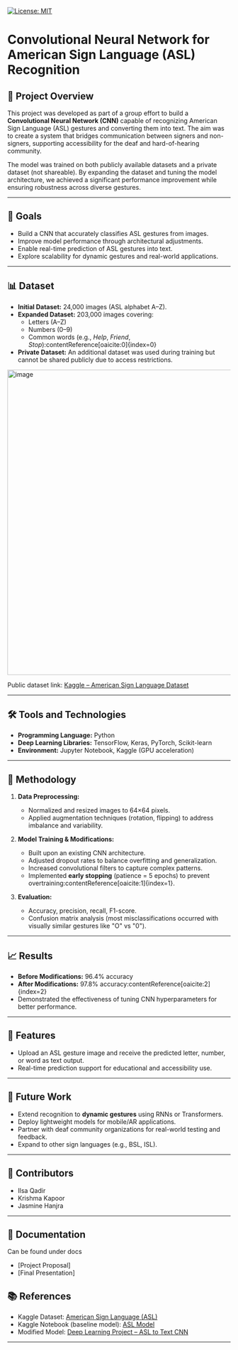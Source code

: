[![License: MIT](https://img.shields.io/badge/License-MIT-yellow.svg)](LICENSE)

# Convolutional Neural Network for American Sign Language (ASL) Recognition

## 📌 Project Overview
This project was developed as part of a group effort to build a **Convolutional Neural Network (CNN)** capable of recognizing American Sign Language (ASL) gestures and converting them into text. The aim was to create a system that bridges communication between signers and non-signers, supporting accessibility for the deaf and hard-of-hearing community.

The model was trained on both publicly available datasets and a private dataset (not shareable). By expanding the dataset and tuning the model architecture, we achieved a significant performance improvement while ensuring robustness across diverse gestures.

---

## 🎯 Goals
- Build a CNN that accurately classifies ASL gestures from images.  
- Improve model performance through architectural adjustments.  
- Enable real-time prediction of ASL gestures into text.  
- Explore scalability for dynamic gestures and real-world applications.  

---

## 📊 Dataset
- **Initial Dataset:** 24,000 images (ASL alphabet A–Z).  
- **Expanded Dataset:** 203,000 images covering:
  - Letters (A–Z)  
  - Numbers (0–9)  
  - Common words (e.g., *Help*, *Friend*, *Stop*):contentReference[oaicite:0]{index=0}  
- **Private Dataset:** An additional dataset was used during training but cannot be shared publicly due to access restrictions.  
<img width="1050" height="687" alt="image" src="https://github.com/user-attachments/assets/cce017c2-eaeb-40b6-80fa-a5a9e2dd7fd1" />

Public dataset link: [Kaggle – American Sign Language Dataset](https://www.kaggle.com/datasets/alhasangamalmahmoud/american-sign-language-asl)  

---

## 🛠️ Tools and Technologies
- **Programming Language:** Python  
- **Deep Learning Libraries:** TensorFlow, Keras, PyTorch, Scikit-learn  
- **Environment:** Jupyter Notebook, Kaggle (GPU acceleration)  

---

## 🔬 Methodology
1. **Data Preprocessing:**  
   - Normalized and resized images to 64×64 pixels.  
   - Applied augmentation techniques (rotation, flipping) to address imbalance and variability.  

2. **Model Training & Modifications:**  
   - Built upon an existing CNN architecture.  
   - Adjusted dropout rates to balance overfitting and generalization.  
   - Increased convolutional filters to capture complex patterns.  
   - Implemented **early stopping** (patience = 5 epochs) to prevent overtraining:contentReference[oaicite:1]{index=1}.  

3. **Evaluation:**  
   - Accuracy, precision, recall, F1-score.  
   - Confusion matrix analysis (most misclassifications occurred with visually similar gestures like "O" vs "0").  

---

## 📈 Results
- **Before Modifications:** 96.4% accuracy  
- **After Modifications:** 97.8% accuracy:contentReference[oaicite:2]{index=2}  
- Demonstrated the effectiveness of tuning CNN hyperparameters for better performance.  

---

## 🚀 Features
- Upload an ASL gesture image and receive the predicted letter, number, or word as text output.  
- Real-time prediction support for educational and accessibility use.  

---

## 🔮 Future Work
- Extend recognition to **dynamic gestures** using RNNs or Transformers.  
- Deploy lightweight models for mobile/AR applications.  
- Partner with deaf community organizations for real-world testing and feedback.  
- Expand to other sign languages (e.g., BSL, ISL).  

---

## 👥 Contributors
- Ilsa Qadir  
- Krishma Kapoor  
- Jasmine Hanjra  

---

## 📂 Documentation
Can be found under docs
- [Project Proposal]
- [Final Presentation]


## 📚 References
- Kaggle Dataset: [American Sign Language (ASL)](https://www.kaggle.com/datasets/alhasangamalmahmoud/american-sign-language-asl)  
- Kaggle Notebook (baseline model): [ASL Model](https://www.kaggle.com/code/raanaramadan/asl-model)  
- Modified Model: [Deep Learning Project – ASL to Text CNN](https://www.kaggle.com/code/ilsaqadir/deep-learning-project-asl-to-text-cnn)  

---
